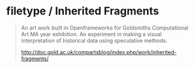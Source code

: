 # filetype / Inherited Fragments
>
> An art work built in Openframeworks for Goldsmiths Computational Art MA year exhibition. An experiment in making a visual interpretation of historical data using speculative methods. 
>
> http://doc.gold.ac.uk/compartsblog/index.php/work/inherited-fragments/
